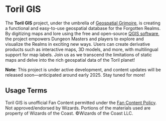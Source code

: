# Toril GIS

The **Toril GIS** project, under the umbrella of [Geospatial Grimoire](https://geospatial-grimoire.com/), is creating a functional and easy-to-use geospatial database for the Forgotten Realms. By digitizing maps and lore using the free and open-source [QGIS software](https://www.qgis.org/), the project empowers Dungeon Masters and players to explore and visualize the Realms in exciting new ways. Users can create derivative products such as interactive maps, 3D models, and more, with multilingual support for map labels. Join us as we transcend the limitations of static maps and delve into the rich geospatial data of the Toril planet! 

**Note**: This project is under active development, and content updates will be released soon—anticipated around early 2025. Stay tuned for more!

## Usage Terms

Toril GIS is unofficial Fan Content permitted under the [Fan Content Policy](/USAGE_TERMS.md). Not approved/endorsed by Wizards. Portions of the materials used are property of Wizards of the Coast. ©Wizards of the Coast LLC.
